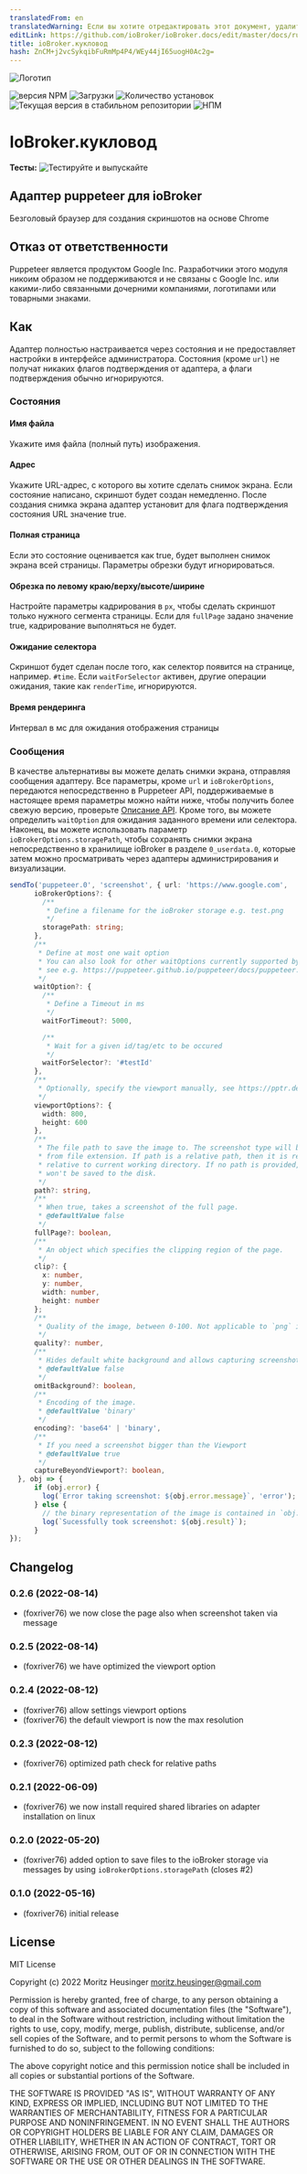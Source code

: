 ```yaml
---
translatedFrom: en
translatedWarning: Если вы хотите отредактировать этот документ, удалите поле «translationFrom», в противном случае этот документ будет снова автоматически переведен
editLink: https://github.com/ioBroker/ioBroker.docs/edit/master/docs/ru/adapterref/iobroker.puppeteer/README.md
title: ioBroker.кукловод
hash: ZnCM+j2vcSykqibFuRmMp4P4/WEy44jI65uogH0Ac2g=
---
```

![Логотип](../../../en/adapterref/iobroker.puppeteer/admin/puppeteer.png)

![версия NPM](https://img.shields.io/npm/v/iobroker.puppeteer.svg)
![Загрузки](https://img.shields.io/npm/dm/iobroker.puppeteer.svg)
![Количество установок](https://iobroker.live/badges/puppeteer-installed.svg)
![Текущая версия в стабильном репозитории](https://iobroker.live/badges/puppeteer-stable.svg)
![НПМ](https://nodei.co/npm/iobroker.puppeteer.png?downloads=true)

# IoBroker.кукловод
**Тесты:** ![Тестируйте и выпускайте](https://github.com/foxriver76/ioBroker.puppeteer/workflows/Test%20and%20Release/badge.svg)

## Адаптер puppeteer для ioBroker
Безголовый браузер для создания скриншотов на основе Chrome

## Отказ от ответственности
Puppeteer является продуктом Google Inc. Разработчики этого модуля никоим образом не поддерживаются и не связаны с Google Inc. или какими-либо связанными дочерними компаниями, логотипами или товарными знаками.

## Как
Адаптер полностью настраивается через состояния и не предоставляет настройки в интерфейсе администратора.
Состояния (кроме `url`) не получат никаких флагов подтверждения от адаптера, а флаги подтверждения обычно игнорируются.

### Состояния
#### Имя файла
Укажите имя файла (полный путь) изображения.

#### Адрес
Укажите URL-адрес, с которого вы хотите сделать снимок экрана. Если состояние написано, скриншот будет создан немедленно.
После создания снимка экрана адаптер установит для флага подтверждения состояния URL значение true.

#### Полная страница
Если это состояние оценивается как true, будет выполнен снимок экрана всей страницы. Параметры обрезки будут игнорироваться.

#### Обрезка по левому краю/верху/высоте/ширине
Настройте параметры кадрирования в `px`, чтобы сделать скриншот только нужного сегмента страницы.
Если для `fullPage` задано значение true, кадрирование выполняться не будет.

#### Ожидание селектора
Скриншот будет сделан после того, как селектор появится на странице, например. `#time`. Если `waitForSelector` активен, другие операции ожидания, такие как `renderTime`, игнорируются.

#### Время рендеринга
Интервал в мс для ожидания отображения страницы

### Сообщения
В качестве альтернативы вы можете делать снимки экрана, отправляя сообщения адаптеру.
Все параметры, кроме `url` и `ioBrokerOptions`, передаются непосредственно в Puppeteer API, поддерживаемые в настоящее время параметры можно найти ниже, чтобы получить более свежую версию, проверьте [Описание API](https://pptr.dev/api/puppeteer.screenshotoptions).
Кроме того, вы можете определить `waitOption` для ожидания заданного времени или селектора. Наконец, вы можете использовать параметр `ioBrokerOptions.storagePath`, чтобы сохранять снимки экрана непосредственно в хранилище ioBroker в разделе `0_userdata.0`, которые затем можно просматривать через адаптеры администрирования и визуализации.

```typescript
sendTo('puppeteer.0', 'screenshot', { url: 'https://www.google.com',
      ioBrokerOptions?: {
        /**
         * Define a filename for the ioBroker storage e.g. test.png
         */
        storagePath: string;
      },
      /**
       * Define at most one wait option
       * You can also look for other waitOptions currently supported by Puppeteer API
       * see e.g. https://puppeteer.github.io/puppeteer/docs/puppeteer.page.waitforfilechooser
       */
      waitOption?: {
        /**
         * Define a Timeout in ms
         */
        waitForTimeout?: 5000,

        /**
         * Wait for a given id/tag/etc to be occured
         */
        waitForSelector?: '#testId'
      },
      /**
       * Optionally, specify the viewport manually, see https://pptr.dev/api/puppeteer.viewport
       */
      viewportOptions?: {
        width: 800,
        height: 600
      },
      /**
       * The file path to save the image to. The screenshot type will be inferred
       * from file extension. If path is a relative path, then it is resolved
       * relative to current working directory. If no path is provided, the image
       * won't be saved to the disk.
       */
      path?: string,
      /**
       * When true, takes a screenshot of the full page.
       * @defaultValue false
       */
      fullPage?: boolean,
      /**
       * An object which specifies the clipping region of the page.
       */
      clip?: {
        x: number,
        y: number,
        width: number,
        height: number
      };
      /**
       * Quality of the image, between 0-100. Not applicable to `png` images.
       */
      quality?: number,
      /**
       * Hides default white background and allows capturing screenshots with transparency.
       * @defaultValue false
       */
      omitBackground?: boolean,
      /**
       * Encoding of the image.
       * @defaultValue 'binary'
       */
      encoding?: 'base64' | 'binary',
      /**
       * If you need a screenshot bigger than the Viewport
       * @defaultValue true
       */
      captureBeyondViewport?: boolean,
  }, obj => {
      if (obj.error) {
        log(`Error taking screenshot: ${obj.error.message}`, 'error');
      } else {
        // the binary representation of the image is contained in `obj.result`
        log(`Sucessfully took screenshot: ${obj.result}`);
      }
});
```

## Changelog
<!--
    Placeholder for the next version (at the beginning of the line):
    ### **WORK IN PROGRESS**
-->
### 0.2.6 (2022-08-14)
* (foxriver76) we now close the page also when screenshot taken via message

### 0.2.5 (2022-08-14)
* (foxriver76) we have optimized the viewport option

### 0.2.4 (2022-08-12)
* (foxriver76) allow settings viewport options
* (foxriver76) the default viewport is now the max resolution

### 0.2.3 (2022-08-12)
* (foxriver76) optimized path check for relative paths

### 0.2.1 (2022-06-09)
* (foxriver76) we now install required shared libraries on adapter installation on linux

### 0.2.0 (2022-05-20)
* (foxriver76) added option to save files to the ioBroker storage via messages by using `ioBrokerOptions.storagePath` (closes #2)

### 0.1.0 (2022-05-16)
* (foxriver76) initial release

## License
MIT License

Copyright (c) 2022 Moritz Heusinger <moritz.heusinger@gmail.com>

Permission is hereby granted, free of charge, to any person obtaining a copy
of this software and associated documentation files (the "Software"), to deal
in the Software without restriction, including without limitation the rights
to use, copy, modify, merge, publish, distribute, sublicense, and/or sell
copies of the Software, and to permit persons to whom the Software is
furnished to do so, subject to the following conditions:

The above copyright notice and this permission notice shall be included in all
copies or substantial portions of the Software.

THE SOFTWARE IS PROVIDED "AS IS", WITHOUT WARRANTY OF ANY KIND, EXPRESS OR
IMPLIED, INCLUDING BUT NOT LIMITED TO THE WARRANTIES OF MERCHANTABILITY,
FITNESS FOR A PARTICULAR PURPOSE AND NONINFRINGEMENT. IN NO EVENT SHALL THE
AUTHORS OR COPYRIGHT HOLDERS BE LIABLE FOR ANY CLAIM, DAMAGES OR OTHER
LIABILITY, WHETHER IN AN ACTION OF CONTRACT, TORT OR OTHERWISE, ARISING FROM,
OUT OF OR IN CONNECTION WITH THE SOFTWARE OR THE USE OR OTHER DEALINGS IN THE
SOFTWARE.